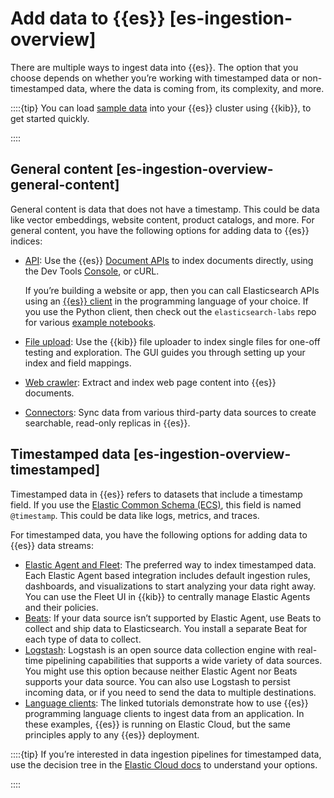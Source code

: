 # Add data to {{es}} [es-ingestion-overview]

There are multiple ways to ingest data into {{es}}. The option that you choose depends on whether you’re working with timestamped data or non-timestamped data, where the data is coming from, its complexity, and more.

::::{tip}
You can load [sample data](../../../manage-data/ingest.md#_add_sample_data) into your {{es}} cluster using {{kib}}, to get started quickly.

::::



## General content [es-ingestion-overview-general-content]

General content is data that does not have a timestamp. This could be data like vector embeddings, website content, product catalogs, and more. For general content, you have the following options for adding data to {{es}} indices:

* [API](https://www.elastic.co/guide/en/elasticsearch/reference/current/docs.html): Use the {{es}} [Document APIs](https://www.elastic.co/guide/en/elasticsearch/reference/current/docs.html) to index documents directly, using the Dev Tools [Console](../../../explore-analyze/query-filter/tools/console.md), or cURL.

    If you’re building a website or app, then you can call Elasticsearch APIs using an [{{es}} client](https://www.elastic.co/guide/en/elasticsearch/client/index.html) in the programming language of your choice. If you use the Python client, then check out the `elasticsearch-labs` repo for various [example notebooks](https://github.com/elastic/elasticsearch-labs/tree/main/notebooks/search/python-examples).

* [File upload](../../../manage-data/ingest.md#upload-data-kibana): Use the {{kib}} file uploader to index single files for one-off testing and exploration. The GUI guides you through setting up your index and field mappings.
* [Web crawler](https://github.com/elastic/crawler): Extract and index web page content into {{es}} documents.
* [Connectors](https://www.elastic.co/guide/en/elasticsearch/reference/current/es-connectors.html): Sync data from various third-party data sources to create searchable, read-only replicas in {{es}}.


## Timestamped data [es-ingestion-overview-timestamped]

Timestamped data in {{es}} refers to datasets that include a timestamp field. If you use the [Elastic Common Schema (ECS)](https://www.elastic.co/guide/en/ecs/{{ecs_version}}/ecs-reference.html), this field is named `@timestamp`. This could be data like logs, metrics, and traces.

For timestamped data, you have the following options for adding data to {{es}} data streams:

* [Elastic Agent and Fleet](https://www.elastic.co/guide/en/fleet/current/fleet-overview.html): The preferred way to index timestamped data. Each Elastic Agent based integration includes default ingestion rules, dashboards, and visualizations to start analyzing your data right away. You can use the Fleet UI in {{kib}} to centrally manage Elastic Agents and their policies.
* [Beats](https://www.elastic.co/guide/en/beats/libbeat/current/beats-reference.html): If your data source isn’t supported by Elastic Agent, use Beats to collect and ship data to Elasticsearch. You install a separate Beat for each type of data to collect.
* [Logstash](https://www.elastic.co/guide/en/logstash/current/introduction.html): Logstash is an open source data collection engine with real-time pipelining capabilities that supports a wide variety of data sources. You might use this option because neither Elastic Agent nor Beats supports your data source. You can also use Logstash to persist incoming data, or if you need to send the data to multiple destinations.
* [Language clients](../../../manage-data/ingest/ingesting-data-from-applications.md): The linked tutorials demonstrate how to use {{es}} programming language clients to ingest data from an application. In these examples, {{es}} is running on Elastic Cloud, but the same principles apply to any {{es}} deployment.

::::{tip}
If you’re interested in data ingestion pipelines for timestamped data, use the decision tree in the [Elastic Cloud docs](../../../manage-data/ingest.md#ec-data-ingest-pipeline) to understand your options.

::::


